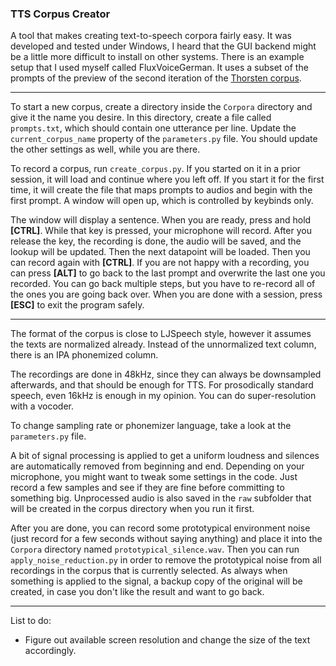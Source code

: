 ### TTS Corpus Creator

A tool that makes creating text-to-speech corpora fairly easy. It was developed and tested under Windows, I heard that
the GUI backend might be a little more difficult to install on other systems. There is an example setup that I used 
myself called FluxVoiceGerman. It uses a subset of the prompts of the preview of the second iteration of the 
[Thorsten corpus](https://github.com/thorstenMueller/deep-learning-german-tts).

---

To start a new corpus, create a directory inside the `Corpora` directory and give it the name you desire. In this
directory, create a file called `prompts.txt`, which should contain one utterance per line. Update
the `current_corpus_name` property of the `parameters.py` file. You should update the other settings as well, while you
are there.

To record a corpus, run `create_corpus.py`. If you started on it in a prior session, it will load and continue where you
left off. If you start it for the first time, it will create the file that maps prompts to audios and begin with the
first prompt. A window will open up, which is controlled by keybinds only.

The window will display a sentence. When you are ready, press and hold **[CTRL]**. While that key is pressed, your
microphone will record. After you release the key, the recording is done, the audio will be saved, and the lookup will
be updated. Then the next datapoint will be loaded. Then you can record again with **[CTRL]**. If you are not happy with
a recording, you can press **[ALT]** to go back to the last prompt and overwrite the last one you recorded. You can go
back multiple steps, but you have to re-record all of the ones you are going back over. When you are done with a
session, press **[ESC]** to exit the program safely.

---

The format of the corpus is close to LJSpeech style, however it assumes the texts are normalized already. Instead of the
unnormalized text column, there is an IPA phonemized column.

The recordings are done in 48kHz, since they can always be downsampled afterwards, and that should be enough for TTS.
For prosodically standard speech, even 16kHz is enough in my opinion. You can do super-resolution with a vocoder.

To change sampling rate or phonemizer language, take a look at the `parameters.py` file.

A bit of signal processing is applied to get a uniform loudness and silences are automatically removed from beginning
and end. Depending on your microphone, you might want to tweak some settings in the code. Just record a few samples and
see if they are fine before committing to something big. Unprocessed audio is also saved in the `raw` subfolder that
will be created in the corpus directory when you run it first.

After you are done, you can record some prototypical environment noise (just record for a few seconds without saying 
anything) and place it into the `Corpora` directory named `prototypical_silence.wav`. Then you can run 
`apply_noise_reduction.py` in order to remove the prototypical noise from all recordings in the corpus that is currently 
selected. As always when something is applied to the signal, a backup copy of the original will be created, in case you 
don't like the result and want to go back.

---

List to do:
- Figure out available screen resolution and change the size of the text accordingly.
